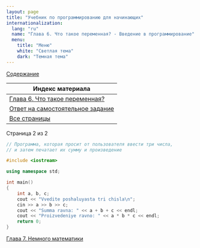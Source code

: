 ```yaml
---
layout: page
title: "Учебник по программированию для начинающих"
internationalization:
  lang: "ru"
  name: "Глава 6. Что такое переменная? - Введение в программирование"
  menu:
    title: "Меню"
    white: "Светлая тема"
    dark: "Темная тема"
---
```


[Содержание](index.md)

| Индекс материала                                   |
|----------------------------------------------------|
| [Глава 6. Что такое переменная?](chapter-6.md)     |
| [Ответ на самостоятельное задание](chapter-6-2.md) |
| [Все страницы](chapter-6-all.md)                   |

Страница 2 из 2

```cpp
// Программа, которая просит от пользователя ввести три числа,
// и затем печатает их сумму и произведение

#include <iostream>

using namespace std;

int main()
{
    int a, b, c;
    cout << "Vvedite poshaluyasta tri chisla\n";
    cin >> a >> b >> c;
    cout << "Summa ravna: " << a + b + с << endl;
    cout << "Proizvedeniye ravno: " << a * b * с << endl;
    return 0;
}
```

[Глава 7. Немного математики](chapter-7.md)

